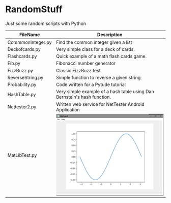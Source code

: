 # RandomStuff
Just some random scripts with Python  

FileName      | Description
------------- | -------------
CommmonInteger.py  | Find the common integer given a list
Deckofcards.py  |   Very simple class for a deck of cards.  
Flashcards.py   |   Quick example of a math flash cards game.  
Fib.py          |   Fibonacci number generator  
FizzBuzz.py     |   Classic FizzBuzz test  
ReverseString.py | Simple function to reverse a given string  
Probability.py   | Code written for a Pytude tutorial  
HashTable.py     | Very simple example of a hash table using Dan Bernstein's hash function. 
Nettester2.py    | Written web service for NetTester Android Application
MatLibTest.py    | ![SCREENSHOT1](https://github.com/harmonyideas/RandomStuff/blob/master/IMG/matlib1.PNG)  






